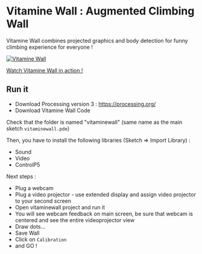 # Vitamine Wall : Augmented Climbing Wall

Vitamine Wall combines projected graphics and body detection for funny climbing experience for everyone ! 

[![Vitamine Wall](http://bricolab-aidal.fr/wp-content/uploads/2017/02/VitamineWall.png)](https://vimeo.com/202650498 "Vitamine Wall - Click to Watch!")

[Watch Vitamine Wall in action !](https://vimeo.com/202650498)

## Run it

* Download Processing version 3 : https://processing.org/
* Download Vitamine Wall Code

Check that the folder is named "vitaminewall" (same name as the main sketch `vitaminewall.pde`)

Then, you have to install the following libraries (Sketch => Import Library) :
* Sound
* Video
* ControlP5

Next steps :
* Plug a webcam 
* Plug a video projector - use extended display and assign video projector to your second screen
* Open vitaminewall project and run it
* You will see webcam feedback on main screen, be sure that webcam is centered and see the entire videoprojector view
* Draw dots...
* Save Wall
* Click on `Calibration`
* and GO !

